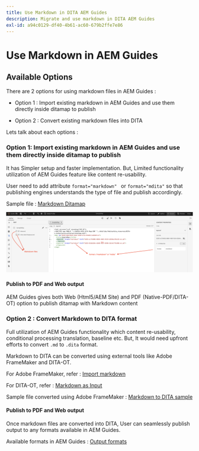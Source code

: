 ```yaml
---
title: Use Markdown in DITA AEM Guides
description: Migrate and use markdown in DITA AEM Guides
exl-id: a94c0129-df40-4b61-ac60-679b2ffe7e86
---
```

# Use Markdown in AEM Guides

## Available Options

There are 2 options for using markdown files in AEM Guides :

- Option 1 : Import existing markdown in AEM Guides and use them directly inside ditamap to publish

- Option 2 : Convert existing markdown files into DITA 

Lets talk about each options :

### Option 1: Import existing markdown in AEM Guides and use them directly inside ditamap to publish 

It has Simpler setup and faster implementation. But, Limited functionality utilization of AEM Guides feature like content re-usability.

User need to add attribute `format="markdown" ` or `format="mdita"` so that publishing engines understands the type of file and publish accordingly. 

Sample file : [Markdown Ditamap](https://acrobat.adobe.com/id/urn:aaid:sc:AP:da31137e-be84-44fb-8974-d038eeff0283)

![screenshot for reference](../../assets/authoring/markdown_map.png)


#### Publish to PDF and Web output 

AEM Guides gives both Web (Html5/AEM Site) and PDF (Native-PDF/DITA-OT) option to publish ditamap with Markdown content 

### Option 2 : Convert Markdown to DITA format

Full utilization of AEM Guides functionality which content re-usability, conditional processing translation, baseline etc. But, It would need upfront efforts to convert `.md` to `.dita` format.

Markdown to DITA can be converted using external tools like Adobe FrameMaker and DITA-OT.


For Adobe FrameMaker, refer : [Import markdown](https://www.adobe.com/in/products/framemaker/features.html#import-markdown)

For DITA-OT, refer : [Markdown as Input](https://www.dita-ot.org/dev/topics/markdown-input.html)

Sample file converted using Adobe FrameMaker : [Markdown to DITA sample](https://acrobat.adobe.com/id/urn:aaid:sc:AP:874881f3-ba43-410c-abc6-2df899536d79)

#### Publish to PDF and Web output 

Once markdown files are converted into DITA, User can seamlessly publish output to any formats available in AEM Guides.

Available formats in AEM Guides : [Output formats](../../../../user-guide/generate-output-understand-presets.md)

